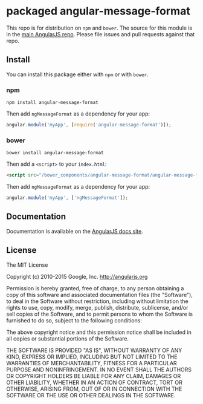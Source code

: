 # packaged angular-message-format

This repo is for distribution on `npm` and `bower`. The source for this module is in the
[main AngularJS repo](https://github.com/angular/angular.js/tree/master/src/ngMessageFormat).
Please file issues and pull requests against that repo.

## Install

You can install this package either with `npm` or with `bower`.

### npm

```shell
npm install angular-message-format
```

Then add `ngMessageFormat` as a dependency for your app:

```javascript
angular.module('myApp', [require('angular-message-format')]);
```

### bower

```shell
bower install angular-message-format
```

Then add a `<script>` to your `index.html`:

```html
<script src="/bower_components/angular-message-format/angular-message-format.js"></script>
```

Then add `ngMessageFormat` as a dependency for your app:

```javascript
angular.module('myApp', ['ngMessageFormat']);
```

## Documentation

Documentation is available on the
[AngularJS docs site](http://docs.angularjs.org/api/ngMessageFormat).

## License

The MIT License

Copyright (c) 2010-2015 Google, Inc. http://angularjs.org

Permission is hereby granted, free of charge, to any person obtaining a copy
of this software and associated documentation files (the "Software"), to deal
in the Software without restriction, including without limitation the rights
to use, copy, modify, merge, publish, distribute, sublicense, and/or sell
copies of the Software, and to permit persons to whom the Software is
furnished to do so, subject to the following conditions:

The above copyright notice and this permission notice shall be included in
all copies or substantial portions of the Software.

THE SOFTWARE IS PROVIDED "AS IS", WITHOUT WARRANTY OF ANY KIND, EXPRESS OR
IMPLIED, INCLUDING BUT NOT LIMITED TO THE WARRANTIES OF MERCHANTABILITY,
FITNESS FOR A PARTICULAR PURPOSE AND NONINFRINGEMENT. IN NO EVENT SHALL THE
AUTHORS OR COPYRIGHT HOLDERS BE LIABLE FOR ANY CLAIM, DAMAGES OR OTHER
LIABILITY, WHETHER IN AN ACTION OF CONTRACT, TORT OR OTHERWISE, ARISING FROM,
OUT OF OR IN CONNECTION WITH THE SOFTWARE OR THE USE OR OTHER DEALINGS IN
THE SOFTWARE.
